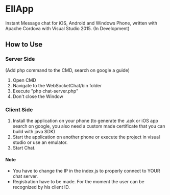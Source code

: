 # EllApp
Instant Message chat for iOS, Android and Windows Phone, written with Apache Cordova with Visual Studio 2015. (In Development)

## How to Use
### Server Side
(Add php command to the CMD, search on google a guide)

1. Open CMD
2. Navigate to the WebSocketChat/bin folder
3. Execute "php chat-server.php"
4. Don't close the Window

### Client Side
1. Install the application on your phone (to generate the .apk or iOS app search on google, you also need a custom made certificate that you can build with java SDK)
2. Start the application on another phone or execute the project in visual studio or use an emulator.
3. Start Chat.


#### Note
- You have to change the IP in the index.js to properly connect to YOUR chat server.
- Registration have to be made. For the moment the user can be recognized by his client ID.

